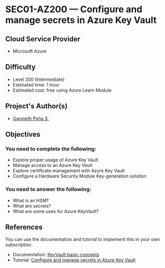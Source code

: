 # SEC01-AZ200 — Configure and manage secrets in Azure Key Vault


## Cloud Service Provider

* Microsoft Azure
## Difficulty
* Level 200 (Intermediate)
* Estimated time: 1 hour
* Estimated cost: free using Azure Learn Module

## Project's Author(s)
* [Gwyneth Peña S.](https://twitter.com/madebygps)

## Objectives

### You need to complete the following:

* Explore proper usage of Azure Key Vault
* Manage access to an Azure Key Vault
* Explore certificate management with Azure Key Vault
* Configure a Hardware Security Module Key-generation solution

### You need to answer the following: 

* What is an HSM?
* What are secrets?
* What are some uses for Azure KeyVault?


## References

You can  use the documentation and tutorial to implement this in your own subscription.

* Documentation: [KeyVault basic concepts](https://docs.microsoft.com/en-us/azure/key-vault/general/basic-concepts)
* Tutorial: [Configure and manage secrets in Azure Key Vault](https://docs.microsoft.com/en-us/learn/modules/configure-and-manage-azure-key-vault/)
